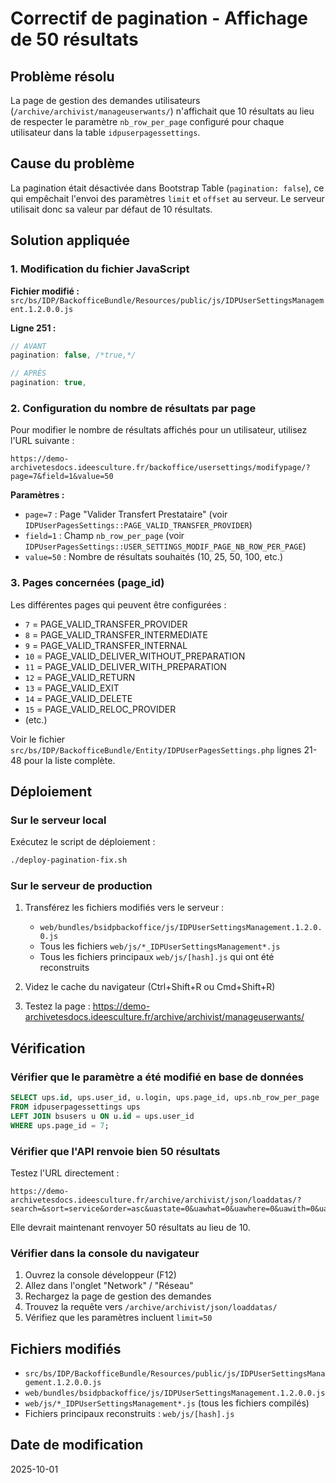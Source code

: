 # Correctif de pagination - Affichage de 50 résultats

## Problème résolu

La page de gestion des demandes utilisateurs (`/archive/archivist/manageuserwants/`) n'affichait que 10 résultats au lieu de respecter le paramètre `nb_row_per_page` configuré pour chaque utilisateur dans la table `idpuserpagessettings`.

## Cause du problème

La pagination était désactivée dans Bootstrap Table (`pagination: false`), ce qui empêchait l'envoi des paramètres `limit` et `offset` au serveur. Le serveur utilisait donc sa valeur par défaut de 10 résultats.

## Solution appliquée

### 1. Modification du fichier JavaScript

**Fichier modifié :** `src/bs/IDP/BackofficeBundle/Resources/public/js/IDPUserSettingsManagement.1.2.0.0.js`

**Ligne 251 :**
```javascript
// AVANT
pagination: false, /*true,*/

// APRÈS
pagination: true,
```

### 2. Configuration du nombre de résultats par page

Pour modifier le nombre de résultats affichés pour un utilisateur, utilisez l'URL suivante :

```
https://demo-archivetesdocs.ideesculture.fr/backoffice/usersettings/modifypage/?page=7&field=1&value=50
```

**Paramètres :**
- `page=7` : Page "Valider Transfert Prestataire" (voir `IDPUserPagesSettings::PAGE_VALID_TRANSFER_PROVIDER`)
- `field=1` : Champ `nb_row_per_page` (voir `IDPUserPagesSettings::USER_SETTINGS_MODIF_PAGE_NB_ROW_PER_PAGE`)
- `value=50` : Nombre de résultats souhaités (10, 25, 50, 100, etc.)

### 3. Pages concernées (page_id)

Les différentes pages qui peuvent être configurées :
- `7` = PAGE_VALID_TRANSFER_PROVIDER
- `8` = PAGE_VALID_TRANSFER_INTERMEDIATE
- `9` = PAGE_VALID_TRANSFER_INTERNAL
- `10` = PAGE_VALID_DELIVER_WITHOUT_PREPARATION
- `11` = PAGE_VALID_DELIVER_WITH_PREPARATION
- `12` = PAGE_VALID_RETURN
- `13` = PAGE_VALID_EXIT
- `14` = PAGE_VALID_DELETE
- `15` = PAGE_VALID_RELOC_PROVIDER
- (etc.)

Voir le fichier `src/bs/IDP/BackofficeBundle/Entity/IDPUserPagesSettings.php` lignes 21-48 pour la liste complète.

## Déploiement

### Sur le serveur local

Exécutez le script de déploiement :
```bash
./deploy-pagination-fix.sh
```

### Sur le serveur de production

1. Transférez les fichiers modifiés vers le serveur :
   - `web/bundles/bsidpbackoffice/js/IDPUserSettingsManagement.1.2.0.0.js`
   - Tous les fichiers `web/js/*_IDPUserSettingsManagement*.js`
   - Tous les fichiers principaux `web/js/[hash].js` qui ont été reconstruits

2. Videz le cache du navigateur (Ctrl+Shift+R ou Cmd+Shift+R)

3. Testez la page : https://demo-archivetesdocs.ideesculture.fr/archive/archivist/manageuserwants/

## Vérification

### Vérifier que le paramètre a été modifié en base de données

```sql
SELECT ups.id, ups.user_id, u.login, ups.page_id, ups.nb_row_per_page
FROM idpuserpagessettings ups
LEFT JOIN bsusers u ON u.id = ups.user_id
WHERE ups.page_id = 7;
```

### Vérifier que l'API renvoie bien 50 résultats

Testez l'URL directement :
```
https://demo-archivetesdocs.ideesculture.fr/archive/archivist/json/loaddatas/?search=&sort=service&order=asc&uastate=0&uawhat=0&uawhere=0&uawith=0&uahow=0&special=&filterprovider=-1&limit=50&offset=0
```

Elle devrait maintenant renvoyer 50 résultats au lieu de 10.

### Vérifier dans la console du navigateur

1. Ouvrez la console développeur (F12)
2. Allez dans l'onglet "Network" / "Réseau"
3. Rechargez la page de gestion des demandes
4. Trouvez la requête vers `/archive/archivist/json/loaddatas/`
5. Vérifiez que les paramètres incluent `limit=50`

## Fichiers modifiés

- `src/bs/IDP/BackofficeBundle/Resources/public/js/IDPUserSettingsManagement.1.2.0.0.js`
- `web/bundles/bsidpbackoffice/js/IDPUserSettingsManagement.1.2.0.0.js`
- `web/js/*_IDPUserSettingsManagement*.js` (tous les fichiers compilés)
- Fichiers principaux reconstruits : `web/js/[hash].js`

## Date de modification

2025-10-01
